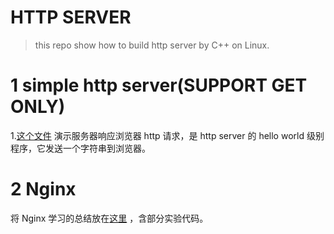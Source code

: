 # HTTP SERVER

>this repo show how to build http server by C++ on Linux.

# 1 simple http server(SUPPORT GET ONLY)

1.[这个文件](./src/simple_http_server/server1_response_browser.cpp) 演示服务器响应浏览器 http 请求，是 http server 的 hello world 级别程序，它发送一个字符串到浏览器。

# 2 Nginx

将 Nginx 学习的总结放在[这里](./src/nginx/) ，含部分实验代码。



